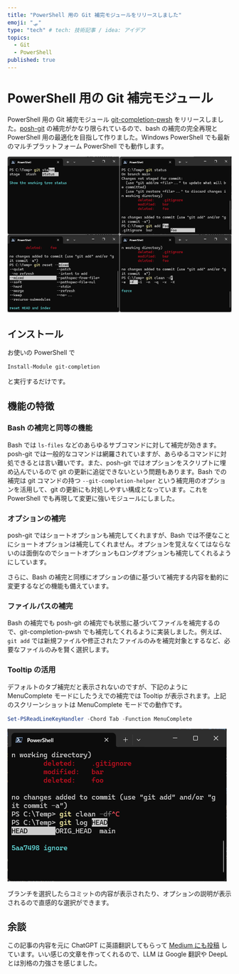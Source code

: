 ```yaml
---
title: "PowerShell 用の Git 補完モジュールをリリースしました"
emoji: "🛷"
type: "tech" # tech: 技術記事 / idea: アイデア
topics: 
  - Git
  - PowerShell
published: true
---
```


# PowerShell 用の Git 補完モジュール

PowerShell 用の Git 補完モジュール [git-completion-pwsh](https://github.com/kzrnm/git-completion-pwsh/) をリリースしました。[posh-git](https://github.com/dahlbyk/posh-git) の補完がかなり限られているので、bash の補完の完全再現と PowerShell 用の最適化を目指して作りました。Windows PowerShell でも最新のマルチプラットフォーム PowerShell でも動作します。

![Usage of git-completion](/images/git-completion-pwsh-usage.png)

## インストール

お使いの PowerShell で

```powershell
Install-Module git-completion
```

と実行するだけです。

## 機能の特徴

### Bash の補完と同等の機能

Bash では `ls-files` などのあらゆるサブコマンドに対して補完が効きます。posh-git では一般的なコマンドは網羅されていますが、あらゆるコマンドに対処できるとは言い難いです。また、posh-git ではオプションをスクリプトに埋め込んでいるので git の更新に追従できないという問題もあります。Bash での 補完は git コマンドの持つ `--git-completion-helper` という補完用のオプションを活用して、git の更新にも対処しやすい構成となっています。これを PowerShell でも再現して変更に強いモジュールにしました。

### オプションの補完

posh-git ではショートオプションも補完してくれますが、Bash では不便なことにショートオプションは補完してくれません。オプションを覚えなくてはならないのは面倒なのでショートオプションもロングオプションも補完してくれるようにしています。

さらに、Bash の補完と同様にオプションの値に基づいて補完する内容を動的に変更するなどの機能も備えています。

### ファイルパスの補完

Bash の補完でも posh-git の補完でも状態に基づいてファイルを補完するので、git-completion-pwsh でも補完してくれるように実装しました。例えば、`git add` では新規ファイルや修正されたファイルのみを補完対象とするなど、必要なファイルのみを賢く選択します。

### Tooltip の活用

デフォルトのタブ補完だと表示されないのですが、下記のように MenuComplete モードにしたうえでの補完では Tooltip が表示されます。上記のスクリーンショットは MenuComplete モードでの動作です。

```powershell
Set-PSReadLineKeyHandler -Chord Tab -Function MenuComplete
```

![commit completion](/images/git-completion-pwsh-usage-log.png)

ブランチを選択したらコミットの内容が表示されたり、オプションの説明が表示されるので直感的な選択ができます。

## 余談

この記事の内容を元に ChatGPT に英語翻訳してもらって [Medium にも投稿](https://kzrnm.medium.com/a-more-powerful-git-completion-module-for-powershell-5905d103ce0f) しています。いい感じの文章を作ってくれるので、LLM は Google 翻訳や DeepL とは別格の力強さを感じました。
